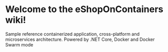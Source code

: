 # Welcome to the eShopOnContainers wiki!

Sample reference containerized application, cross-platform and microservices architecture. Powered by .NET Core, Docker and Docker Swarm mode
